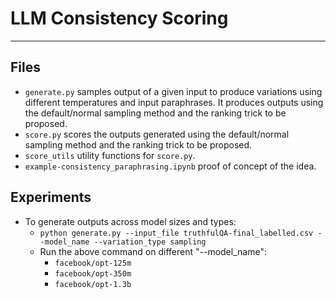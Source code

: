 # LLM Consistency Scoring

***

## Files
- `generate.py` samples output of a given input to produce variations using different temperatures and input paraphrases. It produces outputs using the default/normal sampling method and the ranking trick to be proposed.
- `score.py` scores the outputs generated using the default/normal sampling method and the ranking trick to be proposed.
- `score_utils` utility functions for `score.py`.
- `example-consistency_paraphrasing.ipynb` proof of concept of the idea.

## Experiments
- To generate outputs across model sizes and types:
  - `python generate.py --input_file truthfulQA-final_labelled.csv --model_name --variation_type sampling`
  - Run the above command on different "--model_name":
    - `facebook/opt-125m`
    - `facebook/opt-350m`
    - `facebook/opt-1.3b` 
